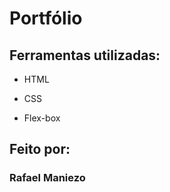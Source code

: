 # Portfólio


## Ferramentas utilizadas:

* HTML

* CSS

* Flex-box

## Feito por:

### Rafael Maniezo
